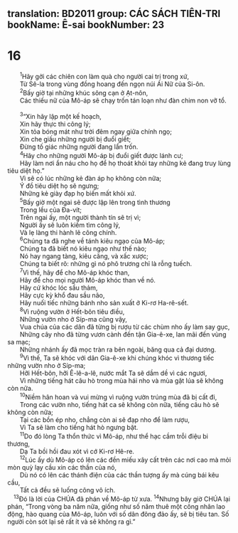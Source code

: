 translation: BD2011
group: CÁC SÁCH TIÊN-TRI
bookName: Ê-sai 
bookNumber: 23
-------

<div class="title"><h1>16</h1></div>
<span class="verse es_16_1">  <sup>1</sup>Hãy gởi các chiên con làm quà cho người cai trị trong xứ, <br/>  Từ Sê-la trong vùng đồng hoang đến ngọn núi Ái Nữ của Si-ôn.<br/></span>
<span class="verse es_16_2">  <sup>2</sup>Bấy giờ tại những khúc sông cạn ở Ạt-nôn,<br/>  Các thiếu nữ của Mô-áp sẽ chạy trốn tán loạn như đàn chim non vỡ tổ.<br/><br/></span>
<span class="verse es_16_3">  <sup>3</sup>“Xin hãy lập một kế hoạch,<br/>  Xin hãy thực thi công lý;<br/>  Xin tỏa bóng mát như trời đêm ngay giữa chính ngọ;<br/>  Xin che giấu những người bị đuổi giết;<br/>  Ðừng tố giác những người đang lẩn trốn.<br/></span>
<span class="verse es_16_4">  <sup>4</sup>Hãy cho những người Mô-áp bị đuổi giết được lánh cư;<br/>  Hãy làm nơi ẩn náu cho họ để họ thoát khỏi tay những kẻ đang truy lùng tiêu diệt họ.” <br/>  Vì sẽ có lúc những kẻ đàn áp họ không còn nữa;<br/>  Ý đồ tiêu diệt họ sẽ ngưng;<br/>  Những kẻ giày đạp họ biến mất khỏi xứ.<br/></span>
<span class="verse es_16_5">  <sup>5</sup>Bấy giờ một ngai sẽ được lập lên trong tình thương <br/>  Trong lều của Ða-vít;<br/>  Trên ngai ấy, một người thành tín sẽ trị vì;<br/>  Người ấy sẽ luôn kiếm tìm công lý,<br/>  Và lẹ làng thi hành lẽ công chính.<br/></span>
<span class="verse es_16_6">  <sup>6</sup>Chúng ta đã nghe về tánh kiêu ngạo của Mô-áp;<br/>  Chúng ta đã biết nó kiêu ngạo như thế nào;<br/>  Nó hay ngang tàng, kiêu căng, và xấc xược;<br/>  Chúng ta biết rõ: những gì nó phô trương chỉ là rỗng tuếch.<br/></span>
<span class="verse es_16_7">  <sup>7</sup>Vì thế, hãy để cho Mô-áp khóc than,<br/>  Hãy để cho mọi người Mô-áp khóc than về nó.<br/>  Hãy cứ khóc lóc sầu thảm,<br/>  Hãy cực kỳ khổ đau sầu não,<br/>  Hãy nuối tiếc những bánh nho sản xuất ở Ki-rơ Ha-rê-sết.<br/></span>
<span class="verse es_16_8">  <sup>8</sup>Vì ruộng vườn ở Hết-bôn tiêu điều,<br/>  Những vườn nho ở Síp-ma cũng vậy,<br/>  Vua chúa của các dân đã từng bị rượu từ các chùm nho ấy làm say gục, <br/>  Những cây nho đã từng vươn cành đến tận Gia-ê-xe, lan mãi đến vùng sa mạc;<br/>  Những nhánh ấy đã mọc tràn ra bên ngoài, băng qua cả đại dương.<br/></span>
<span class="verse es_16_9">  <sup>9</sup>Vì thế, Ta sẽ khóc với dân Gia-ê-xe khi chúng khóc vì thương tiếc những vườn nho ở Síp-ma;<br/>  Hỡi Hết-bôn, hỡi Ê-lê-a-lê, nước mắt Ta sẽ dầm dề vì các ngươi,<br/>  Vì những tiếng hát câu hò trong mùa hái nho và mùa gặt lúa sẽ không còn nữa.<br/></span>
<span class="verse es_16_10">  <sup>10</sup>Niềm hân hoan và vui mừng vì ruộng vườn trúng mùa đã bị cất đi,<br/>  Trong các vườn nho, tiếng hát ca sẽ không còn nữa, tiếng câu hò sẽ không còn nữa;<br/>  Tại các bồn ép nho, chẳng còn ai sẽ đạp nho để làm rượu,<br/>  Vì Ta sẽ làm cho tiếng hát hò ngưng bặt.<br/></span>
<span class="verse es_16_11">  <sup>11</sup>Do đó lòng Ta thổn thức vì Mô-áp, như thể hạc cầm trỗi điệu bi thương,<br/>  Dạ Ta bồi hồi đau xót vì cớ Ki-rơ Hê-re.<br/></span>
<span class="verse es_16_12">  <sup>12</sup>Lúc ấy dù Mô-áp có lên các đền miếu xây cất trên các nơi cao mà mỏi mòn quỳ lạy cầu xin các thần của nó,<br/>  Dù nó có lên các thánh điện của các thần tượng ấy mà cúng bái kêu cầu,<br/>  Tất cả đều sẽ luống công vô ích.<br/></span>
<span class="verse es_16_13"> <sup>13</sup>Ðó là lời của CHÚA đã phán về Mô-áp từ xưa. </span>
<span class="verse es_16_14"><sup>14</sup>Nhưng bây giờ CHÚA lại phán, “Trong vòng ba năm nữa, giống như số năm thuê một công nhân lao động, hào quang của Mô-áp, luôn với số dân đông đảo ấy, sẽ bị tiêu tan. Số người còn sót lại sẽ rất ít và sẽ không ra gì.”<br/></span>
